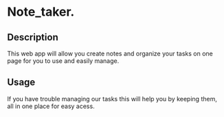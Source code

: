 # Note_taker.

## Description
This web app will allow you create notes and organize your tasks on one page for you to use and easily manage.

## Usage

If you have trouble managing our tasks this will help you by keeping them, all in one place for easy acess.
